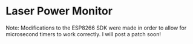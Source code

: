 Laser Power Monitor
===================

Note: Modifications to the ESP8266 SDK were made in order to allow for microsecond timers to work correctly.  I will post a patch soon!
